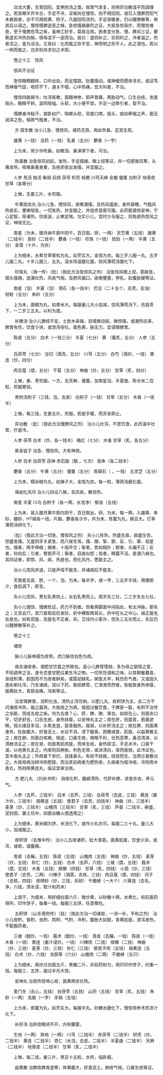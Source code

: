 <!-- { "loadSidebar": true } -->
　　治法大要，生胃回阳，宜黑附汤之类。俟胃气渐复，则用异功散温平而调理之。若其眼半开半合，手足不冷，证候尚在慢惊，则不用回阳。或已入慢脾而阳气未甚脱者，亦不可用硫黄、附子。凡服回阳汤剂，手足渐暖者，仍以醒脾散等，继其后以调之。慢惊慢脾逆恶之候，急惊搐搦暴烈之证，大抵急惊易疗，而慢惊难痊，至于慢脾危笃之疾，虽神工妙手，莫易治焉。医者宜分急、慢、脾风三证，要察虚实冷热四候，慎毋混于一途而治。故曰：虚则补之，实则利之，冷者温之，热者凉之，是为活法。又易曰：化而裁之存乎变，神而明之存乎人，此之谓也。若以一例而施之，岂非刻舟求剑之术耶。

　　卷之十三　惊风

　　惊风不治证

　　急惊眼睛翻转，口中出血，而足摆跳，肚腹搐动，或神缓而摸体寻衣，或证笃而神昏气促，喷药不下，通关不嚏，心中热痛，忽大叫者，不治。

　　慢惊四肢厥冷，吐泻咳嗽，面黯神惨，鸦声胃痛，两胁动气，口生白疮，发直摇头，眼睛不转，涎鸣喘嗌，头软，大小便不禁，手足一边牵引者，皆不治。

　　慢脾身冷粘汗，直卧如尸，喘嗽头软，背直口噤，摇头，痰如牵锯之声，面无润泽之色，缩唇气粗者，不治。

　　 方 探生散  治小儿急、慢惊风，诸药无效，用此吹鼻，定其生死。

　　雄黄（一钱） 没药（一钱） 乳香（五分） 麝香（一字）

　　上为末，用少许吹鼻。如眼泪、鼻涕俱下者，可治。

　　 败毒散  治急惊风初起，发热，手足搐搦，眼上视等证，并一切感冒风寒，头痛发热，咳嗽鼻塞身重，及疮疹欲出发搐，并宜服之。

　　人参 羌活 独活 柴胡 前胡 茯苓 枳壳 桔梗 川芎天麻 全蝎 僵蚕 白附子 地骨皮 甘草（各等分）

　　上锉，生姜三片，水煎服。

　　 牛黄抱龙丸  治小儿急、慢惊风，痰嗽潮搐，及伤风瘟疫，身热昏睡，气粗风热痰实，壅嗽喘急，一切发热，并宜服之，并痘疹首尾可服。此药能镇惊安神，宁心定智，除诸热，住痰涎，止嗽定喘。壮实小儿，宜时少与服之，则免痰热惊风之证，神效无比。

　　南星（为末，腊月纳牛胆中阴干，百日取，研，一两） 天竺黄（五钱） 雄黄（二钱半） 辰砂（二钱半） 麝香（一钱） 珍珠（一钱） 琥珀（一两） 牛黄（五分） 金箔（十片，为衣）

　　上为细末，水煮甘草膏和为丸，如芡实大，金箔为衣。每三岁儿服一丸，五岁儿服二丸，十岁儿服三、五丸，滚水待温磨化服，惊风薄荷汤磨化下。

　　 珍珠丸 （海一传）〔批〕（按此方治急惊风之剂） 治急惊风眼上视，筋脉急，摆头搐搦，涎潮壮热，风痰气喘，及脐风撮口，痰嗽壅塞，停乳，肚腹胀硬等证。

　　南星（泡） 半夏（泡） 滑石（各一钱半） 巴豆（二十五个，去壳，去油） 轻粉（五分） 朱砂（五分）

　　上为末，面糊为丸，如黍米大。每服量儿大小加减，惊风薄荷汤下，伤食茶下，一二岁三五丸，以利为度。

　　 补脾汤  治小儿脾经不足，土败木来侮，目晴微动摇，微惊搐，或潮热往来，脾胃有伤，饮食少进，或泄泻呕吐，面色黄，脉无力，宜调理脾胃。

　　陈皮（五分） 白术（一钱三分） 半夏（七分） 黄 （蜜炙，五分） 人参（五分）

　　白茯苓（七分） 当归（酒洗，五分） 川芎（五分） 白芍（酒炒，一钱） 黄连（炒，四分）

　　肉豆蔻（煨，五分） 干葛（五分） 神曲（炒，五分） 甘草（炙，四分）

　　上锉，姜、枣煎服。一方，去天麻、僵蚕，加南星泡、半夏曲、陈仓米二百粒，煎服累验。

　　 黑附汤附子（三钱，泡，去皮） 白附子（一钱） 甘草（五分） 木香（一钱半）

　　上锉，每三钱，生姜五片，煎服。若是手暖，而苏省即止。

　　 异功散 〔批〕（按此方治慢脾风之剂） 治小儿吐泻，不思饮食，此药温中壮胃，疗虚冷。

　　人参 茯苓 白术（炒，各一钱半） 橘红（七分） 木香 甘草（炙，各五分）

　　 紫金锭子  治急、慢惊风，大有神效。

　　人参 白术 白茯苓 茯神 赤石脂（醋 ，七次） 辰朱（各二钱半）

　　麝香（五分） 牛黄（五分） 僵蚕（五分） 青礞石（ ，一钱） 五灵芝（五分）

　　上为末，糯米糊为丸，如弹子大，金箔为衣。每一粒，薄荷汤磨化服。

　　 保幼化风丹  治小儿四证八候，去风痰，散惊热。

　　南星 半夏 川乌 白附子（各一两，水洗净） 郁金（五钱）

　　上为末，装入腊月黄牛胆内阴干，百日取出，研，为末，每一两，入雄黄、朱砂、硼砂、HT硝各一钱，片脑、麝香各少许，共为末，炼蜜为丸，豌豆大。灯草薄荷汤研化下。

　　〔批〕（按此方治一切急、慢惊风之剂） 夫小儿有热，热盛生痰，痰盛生惊，惊盛发搐。又盛则牙关紧急，而八候生焉，搐、搦、掣、颤、反、引、窜、视是也。搐者，两手伸缩；搦者，十指开合；掣者，势如相扑；颤者，头偏不正；反者，仰向后；引者，臂若开弓；窜者，目直似怒；视者，睛露不活，是谓八候也。其四证者，即惊、风、痰、热是也，而化风丹，悉能主之。

　　治小儿惊风并退，只是声哑不能言，并诸病后不能言。

　　天南星去皮、脐，一个，泡，为末。每半字，或一字，三五岁半钱，用猪胆汁，食前调下，即言。

　　灸小儿惊风，男左乳黑肉上，女右乳黑肉上。周岁灸三壮，二三岁灸五七壮。

　　灸小儿慢惊、慢脾危证，药力不到者。但看两脚面中间陷处，有太冲脉，即灸之；又百会穴，具穴直取前后发际，折中横取两耳尖，折中在头之中心。端正旋毛处是也，如有双旋，及旋毛不正者，非。艾炷约小麦许，但灸三五壮而止，灸后仍以醒脾散等补之。

　　卷之十三

　　诸疳

　　 脉小儿脉单细为疳劳。虎口脉纹白色为疳。

　　 病夫诸疳者，谓肥甘饮食之所致也。盖小儿脾胃懦弱，多为母之舐犊之爱，不知调养之法，遂令恣食甘肥瓜果生冷之物，一切烹饪调和之味，以其朝餐暮食，渐成积滞，胶固而不为疳者鲜矣。或婴幼缺乳，粥饭太早，耗伤形气者。又或因久患疟痢吐泻，乃生诸病，误以下药，致损脾胃，亡津液而然者，皆能致身热体瘦，面黄肚大，青筋虫痛，泻痢等证。

　　 治宜理脾胃，消积化虫，清热止泻住痢。以肥儿丸、疳积饼为主，此二方不问诸疳冷热，服之最效。大抵疳之为病，皆因过餐饮食，于脾家一脏，有积不治传之余脏，而成五疳之疾。何为五疳？心、肝、脾、肺、肾也。如疳在心，则面赤口干，切牙舒舌，口舌生疮，身热体瘦，以安神丸主之；疳在肝，则面青，筋膜遮睛，摇头揉目多泪，头焦发竖，筋青脑热，瘦弱，以补肝汤主之；疳在脾，则面黄身热，肚胀腹大，好食泥土，水谷不消，泄下酸臭，困睡减食，肌瘦，以益黄散主之；疳在肺，则面白咳嗽，喘逆，口鼻生疮，咽喉不利，壮热恶寒，鼻流清涕，以清肺汤主之；疳在肾，则面黑肌肉瘦，而体生疮，身热尿涩，手足冰冷，口臭干渴，以地黄丸主之。内疳则目肿胀，利色无常，或沫清白，渐而瘦弱，此冷证也，宜木香丸主之；外疳鼻下赤烂，自揉鼻头，有疮不结痂，绕目而生，当用兰香散治之。大抵疳病当辨冷热肥瘦，而治其初病者为肥热疳，久病者为瘦冷疳。冷则用木香丸，热则用黄连丸，临证宜审治焉。

　　 方 肥儿丸 （刘尚书传） 消疳化积，磨癖清热，代肝补脾，进食杀虫，养元气。

　　人参（去芦，三钱半） 白术（去芦，三钱） 白茯苓（去皮，三钱） 黄连（姜汁炒，三钱半） 胡黄连（五钱） 使君子（去壳，四钱半） 神曲（炒，三钱半） 麦芽（炒，三钱半） 山楂肉（三钱半） 甘草（炙，三钱） 芦荟（二钱半，碗盛，泥封固，置土坑中，四面谷糠火煨透用之）

　　上为细末，黄米糊为饼，米汤化下。或作小丸亦可。每服二三十丸，量儿大小，加减服之。

　　 疳积饼 （毛惟中传） 治小儿五疳诸积，肚大青筋，面黄肌瘦，饮食少进，或泻，或痢，或腹痛。

　　青皮（去穣，五钱） 陈皮（五钱） 山楂肉（五钱） 神曲（炒，五钱） 麦芽（炒，五钱） 砂仁（炒，五钱） 白术（去芦，六钱） 三棱（煨，五钱） 莪术（煨，五钱） 木香（五钱） 槟榔（四钱） 甘草（炙，四钱） 小茴（炒，三钱） 使君子（去壳，二两） 川楝子（酒蒸，去核，三钱） 肉豆蔻（煨，四钱） 诃子（去核，四钱） 夜明砂（炒，三钱，另研） 干蟾蜍（一大个） 川黄连（去毛，净，六钱，清水浸，取汁和药末）

　　上焙干，为细末，用好细白面六斤，微炒黄，以砂糖十两，水煮化，和前面药得所，印作饼子，每重一钱。每服三五饼，任意嚼吃。

　　 五积饼 （山东德府传）〔批〕（按此方治一切诸疳，一消一补，平和之剂） 治小儿疳积、食积、虫积、肉积、气积、冷积，腹胀大如鼓，青黄肌瘦，泄泻发热，不能服药者。

　　三棱（醋炒，一钱） 莪术（醋炒，一钱） 青皮（去穣，一钱） 陈皮（一钱） 木香（一钱） 黄连（姜汁浸炒，一钱） 川楝肉（二钱） 槟榔（二钱） 神曲（炒，三钱） 麦芽（炒，三钱） 砂仁（三钱） 使君子肉（五钱） 胡黄连（五钱） 白术（炒，六钱） 龙胆草（六分） 山楂肉（二两） 干蟾蜍（五只）

　　上为细末，用炒过白面五斤，黑糖二斤，并前药和匀，用印印作饼子，约重一钱。每服三、五饼，服过半月大效。

　　 安神丸  治邪热惊啼心疳，面黄颊赤壮热。

　　麦门冬（去心，五钱） 白茯苓（五钱） 山药（五钱） 甘草（炙，五钱） 朱砂（一两） 龙脑（一字） 牙硝（五钱）

　　上为末，炼蜜为丸，如芡实大。每服半丸，砂糖水磨化下，慢惊用参术煎浓汁化下。

　　 补肝汤  治肝疳眼闭不开，内有朦雾。

　　生地（一两） 熟地（一两） 川芎（二钱半） 赤茯苓（二钱半） 枳壳（炒，二钱半） 黄连（二钱半） 杏仁（水泡，去皮，二钱半） 半夏曲（二钱半） 天麻（二钱半） 地骨皮（二钱半） 甘草（炙，二钱半）

　　上锉，每二钱，姜三片，黑豆十五粒，水煎，临卧服。

　　 益黄散  治脾疳脾胃虚寒，体黄腹大，好食泥土。肺疳气喘，口鼻生疮等证。

